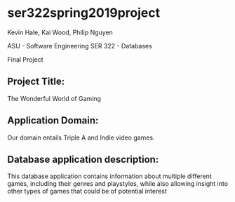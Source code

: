 # ser322spring2019project
Kevin Hale, Kai Wood, Philip Nguyen

ASU - Software Engineering SER 322 - Databases

Final Project

## Project Title:
The Wonderful World of Gaming

## Application Domain:
Our domain entails Triple A and Indie video games.

## Database application description:
This database application contains information about multiple different games, including their genres and playstyles, while also allowing insight into other types of games that could be of potential interest
